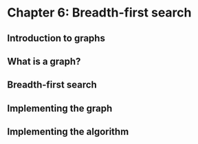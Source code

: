 # Chapter 6: Breadth-first search

## Introduction to graphs

## What is a graph?

## Breadth-first search

## Implementing the graph

## Implementing the algorithm
